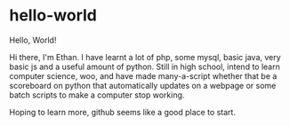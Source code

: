 # hello-world
Hello, World!

Hi there, I'm Ethan. I have learnt a lot of php, some mysql, basic java, very basic js and a useful amount of python.
Still in high school, intend to learn computer science, woo, and have made many-a-script whether that be a scoreboard on python that automatically updates on a webpage or some batch scripts to make a computer stop working.

Hoping to learn more, github seems like a good place to start.
